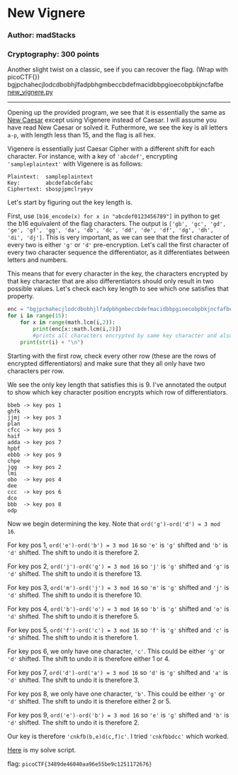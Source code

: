# New Vignere
### Author: madStacks
### Cryptography: 300 points

Another slight twist on a classic, see if you can recover the flag. (Wrap with picoCTF{}) bgjpchahecjlodcdbobhjlfadpbhgmbeccbdefmacidbbpgioecobpbkjncfafbe [new_vignere.py](new_vignere.py)

---

Opening up the provided program, we see that it is essentially the same as [New Caesar](../New%20Caesar/) except using Vigenere instead of Caesar. I will assume you have read New Caesar or solved it. Futhermore, we see the key is all letters `a-p`, with length less than 15, and the flag is all hex.

Vigenere is essentially just Caesar Cipher with a different shift for each character. For instance, with a key of `'abcdef'`, encrypting `'sampleplaintext'` with Vigenere is as follows:

```
Plaintext:  sampleplaintext
Key:        abcdefabcdefabc
Ciphertext: sbospjpmclryeyv
```

Let's start by figuring out the key length is.

First, use `[b16_encode(x) for x in "abcdef0123456789"]` in python to get the b16 equivalent of the flag characters. The output is `['gb', 'gc', 'gd', 'ge', 'gf', 'gg', 'da', 'db', 'dc', 'dd', 'de', 'df', 'dg', 'dh', 'di', 'dj']`. This is very important, as we can see that the first character of every two is either `'g'` or `'d'` pre-encryption. Let's call the first character of every two character sequence the differentiator, as it differentiates between letters and numbers.

This means that for every character in the key, the characters encrypted by that key character that are also differentiators should only result in two possible values. Let's check each key length to see which one satisfies that property.

```python
enc = "bgjpchahecjlodcdbobhjlfadpbhgmbeccbdefmacidbbpgioecobpbkjncfafbe"
for i in range(15):
    for x in range(math.lcm(i,2)):
        print(enc[x::math.lcm(i,2)])  
        #prints all characters encrypted by same key character and also either all differentiators or not differentiators)
    print(str(i) + "\n")
```

Starting with the first row, check every other row (these are the rows of encrypted differentiators) and make sure that they all only have two characters per row.

We see the only key length that satisfies this is 9. I've annotated the output to show which key character position encrypts which row of differentiators.

```
bbeb -> key pos 1
ghfk
jjmj -> key pos 3
plan
cfcc -> key pos 5 
haif
adda -> key pos 7
hpbf
ebbb -> key pos 9
chpe
jgg  -> key pos 2
lmi
obo  -> key pos 4 
dee
ccc  -> key pos 6
dco
bbb  -> key pos 8
odp
```

Now we begin determining the key. Note that `ord('g')-ord('d') = 3 mod 16`.

For key pos 1, `ord('e')-ord('b') = 3 mod 16` so `'e'` is `'g'` shifted and `'b'` is `'d'` shifted. The shift to undo it is therefore 2.

For key pos 2, `ord('j')-ord('g') = 3 mod 16` so `'j'` is `'g'` shifted and `'g'` is `'d'` shifted. The shift to undo it is therefore 13.

For key pos 3, `ord('m')-ord('j') = 3 mod 16` so `'m'` is `'g'` shifted and `'j'` is `'d'` shifted. The shift to undo it is therefore 10.

For key pos 4, `ord('b')-ord('o') = 3 mod 16` so `'b'` is `'g'` shifted and `'o'` is `'d'` shifted. The shift to undo it is therefore 5.

For key pos 5, `ord('f')-ord('c') = 3 mod 16` so `'f'` is `'g'` shifted and `'c'` is `'d'` shifted. The shift to undo it is therefore 1.

For key pos 6, we only have one character, `'c'`. This could be either `'g'` or `'d'` shifted. The shift to undo it is therefore either 1 or 4.

For key pos 7, `ord('d')-ord('a') = 3 mod 16` so `'d'` is `'g'` shifted and `'a'` is `'d'` shifted. The shift to undo it is therefore 3.

For key pos 8, we only have one character, `'b'`. This could be either `'g'` or `'d'` shifted. The shift to undo it is therefore either 2 or 5.

For key pos 9, `ord('e')-ord('b') = 3 mod 16` so `'e'` is `'g'` shifted and `'b'` is `'d'` shifted. The shift to undo it is therefore 2.

Our key is therefore `'cnkfb(b,e)d(c,f)c'`. I tried `'cnkfbbdcc'` which worked.

[Here](newvigneresolve.py) is my solve script.

flag: `picoCTF{3489de46040aa96e55be9c1251172676}`
